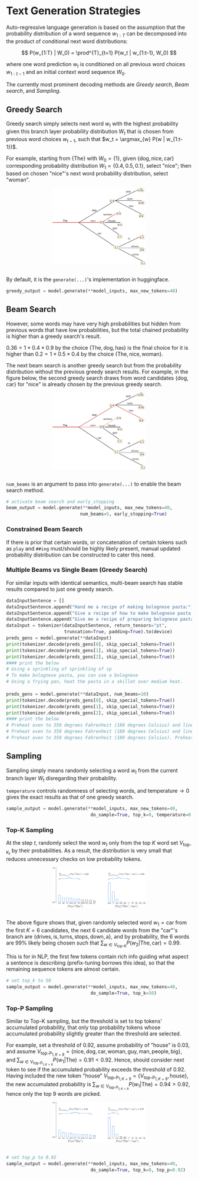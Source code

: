 # Text Generation Strategies

Auto-regressive language generation is based on the assumption that the probability distribution of a word sequence $w_{1:T}$ can be decomposed into the product of conditional next word distributions:

$$
P(w_{1:T} | W_0) = \prod^{T}_{t=1} P(w_t | w_{1:t-1}, W_0)
$$

where one word prediction $w_t$ is conditioned on all previous word choices $w_{1:t-1}$ and an initial context word sequence $W_0$.

The currently most prominent decoding methods are *Greedy search*, *Beam search*, and *Sampling*.

## Greedy Search

Greedy search simply selects next word $w_t$ with the highest probability given this branch layer probability distribution $W_t$ that is chosen from previous word choices $w_{t-1}$, such that $w_t = \argmax_{w} P(w | w_{1:t-1})$.

For example, starting from $\{ \text{The} \}$ with $W_0=\{ 1 \}$, given $\{ \text{dog}, \text{nice}, \text{car} \}$ corresponding probability distribution $W_1 = \{ 0.4, 0.5, 0.1 \}$, select "nice"; then based on chosen "nice"'s next word probability distribution, select "woman".

<div style="display: flex; justify-content: center;">
      <img src="imgs/text_gen_greedy_search.png" width="50%" height="50%" alt="text_gen_greedy_search" />
</div>
</br>

By default, it is the `generate(...)`'s implementation in huggingface.

```python
greedy_output = model.generate(**model_inputs, max_new_tokens=40)
```

## Beam Search

However, some words may have very high probabilities but hidden from previous words that have low probabilities, but the total chained probability is higher than a greedy search's result.

$0.36 = 1 \times 0.4 \times 0.9$ by the choice $\{ \text{The}, \text{dog}, \text{has} \}$ is the final choice for it is higher than $0.2 = 1 \times 0.5 \times 0.4$ by the choice $\{ \text{The}, \text{nice}, \text{woman} \}$.

The next beam search is another greedy search but from the probability distribution without the previous greedy search results.
For example, in the figure below, the second greedy search draws from word candidates $\{ \text{dog}, \text{car} \}$ for "nice" is already chosen by the previous greedy search.

<div style="display: flex; justify-content: center;">
      <img src="imgs/text_gen_beam_search.png" width="50%" height="50%" alt="text_gen_beam_search" />
</div>
</br>

`num_beams` is an argument to pass into `generate(...)` to enable the beam search method.

```python
# activate beam search and early_stopping
beam_output = model.generate(**model_inputs, max_new_tokens=40,
                            num_beams=5, early_stopping=True)
```

### Constrained Beam Search

If there is prior that certain words, or concatenation of certain tokens such as `play` and `##ing` must/should be highly likely present, manual updated probability distribution can be constructed to cater this need.

### Multiple Beams vs Single Beam (Greedy Search)

For similar inputs with identical semantics, multi-beam search has stable results compared to just one greedy search. 

```python
dataInputSentence = []
dataInputSentence.append("Hand me a recipe of making bolognese pasta:")
dataInputSentence.append("Give a recipe of how to make bolognese pasta:")
dataInputSentence.append("Give me a recipe of preparing bolognese pasta:")
dataInput = tokenizer(dataInputSentence, return_tensors="pt",
                      truncation=True, padding=True).to(device)
preds_gens = model.generate(**dataInput)
print(tokenizer.decode(preds_gens[0], skip_special_tokens=True))
print(tokenizer.decode(preds_gens[1], skip_special_tokens=True))
print(tokenizer.decode(preds_gens[2], skip_special_tokens=True))
#### print the below
# Using a sprinkling of sprinkling of sp
# To make bolognese pasta, you can use a bolognese
# Using a frying pan, heat the pasta in a skillet over medium heat.

preds_gens = model.generate(**dataInput, num_beams=10)
print(tokenizer.decode(preds_gens[0], skip_special_tokens=True))
print(tokenizer.decode(preds_gens[1], skip_special_tokens=True))
print(tokenizer.decode(preds_gens[2], skip_special_tokens=True))
#### print the below
# Preheat oven to 350 degrees Fahrenheit (180 degrees Celsius) and line a baking
# Preheat oven to 350 degrees Fahrenheit (180 degrees Celsius) and line a baking
# Preheat oven to 350 degrees Fahrenheit (180 degrees Celsius). Preheat oven to 350
```

## Sampling

Sampling simply means randomly selecting a word $w_t$ from the current branch layer $W_t$ disregarding their probability.

`temperature` controls randomness of selecting words, and $\text{temperature} \rightarrow 0$ gives the exact results as that of one greedy search.

```python
sample_output = model.generate(**model_inputs, max_new_tokens=40,
                                do_sample=True, top_k=0, temperature=0.6)
```

### Top-K Sampling

At the step $t$, randomly select the word $w_t$ only from the top $K$ word set $V_{\text{top-K}_t}$ by their probabilities.
As a result, the distribution is very small that reduces unnecessary checks on low probability tokens.

<div style="display: flex; justify-content: center;">
      <img src="imgs/text_gen_top_k_sampling.png" width="50%" height="50%" alt="text_gen_top_k_sampling" />
</div>
</br>

The above figure shows that, given randomly selected word $w_1=\text{car}$ from the first $K=6$ candidates, the next 6 candidate words from the "car"'s branch are $\{ \text{drives}, \text{is}, \text{turns}, \text{stops}, \text{down}, \text{a} \}$, and by probability, the 6 words are $99\%$ likely being chosen such that $\sum_{w\in V_{\text{top-K}}}P(w_2|\text{The}, \text{car})=0.99$.

This is for in NLP, the first few tokens contain rich info guiding what aspect a sentence is describing (prefix-tuning borrows this idea), so that the remaining sequence tokens are almost certain.

```python
# set top_k to 50
sample_output = model.generate(**model_inputs, max_new_tokens=40,
                                do_sample=True, top_k=50)
```

### Top-P Sampling

Similar to Top-K sampling, but the threshold is set to top tokens' accumulated probability, that only top probability tokens whose accumulated probability slightly greater than the threshold are selected.

For example, set a threshold of $0.92$, assume probability of "house" is $0.03$, and assume $V_{\text{top-P}_{1, K=8}}=\{ \text{nice}, \text{dog}, \text{car}, \text{woman}, \text{guy}, \text{man}, \text{people}, \text{big} \}$, and $\sum_{w\in V_{\text{top-P}_{1, K=8}}}P(w_1|\text{The})=0.91<0.92$.
Hence, should consider next token to see if the accumulated probability exceeds the threshold of $0.92$.
Having included the new token "house" $V_{\text{top-P}_{1, K=9}}=\{ V_{\text{top-P}_{1, K=8}}, \text{house} \}$, the new accumulated probability is $\sum_{w\in V_{\text{top-P}_{1, K=9}}}P(w_1|\text{The})=0.94>0.92$, hence only the top 9 words are picked.

<div style="display: flex; justify-content: center;">
      <img src="imgs/text_gen_top_p_sampling.png" width="50%" height="50%" alt="text_gen_top_p_sampling" />
</div>
</br>

```python
# set top_p to 0.92
sample_output = model.generate(**model_inputs, max_new_tokens=40,
                                do_sample=True, top_k=0, top_p=0.92)
```